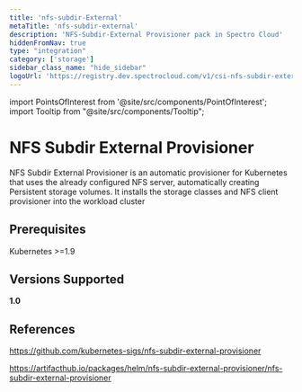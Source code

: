 ```yaml
---
title: 'nfs-subdir-External'
metaTitle: 'nfs-subdir-external'
description: 'NFS-Subdir-External Provisioner pack in Spectro Cloud'
hiddenFromNav: true
type: "integration"
category: ['storage']
sidebar_class_name: "hide_sidebar"
logoUrl: 'https://registry.dev.spectrocloud.com/v1/csi-nfs-subdir-external/blobs/sha256:4b40eb85382d04dc4dcfc174b5e288b963b6201f6915e14b07bd8a5c4323b51b?type=image/png'
---
```





import PointsOfInterest from '@site/src/components/PointOfInterest';
import Tooltip from "@site/src/components/Tooltip";


# NFS Subdir External Provisioner

NFS Subdir External Provisioner is an automatic provisioner for Kubernetes that uses the already configured NFS server, automatically creating Persistent storage volumes. It installs the storage classes and NFS client provisioner into the workload cluster

## Prerequisites

Kubernetes >=1.9


## Versions Supported

<Tabs>

<TabItem value="1.0.x" label="1.0.x">

**1.0**

</TabItem>


</Tabs>

## References

https://github.com/kubernetes-sigs/nfs-subdir-external-provisioner

https://artifacthub.io/packages/helm/nfs-subdir-external-provisioner/nfs-subdir-external-provisioner
